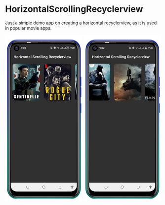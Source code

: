 # HorizontalScrollingRecyclerview
Just a simple demo app on creating a horizontal recyclerview, as it is used in popular movie apps.

<img src="screenshots/Screenshot_20210920-210221.png" width="250"/>
<img src="screenshots/Screenshot_20210920-210237.png" width="250"/>
